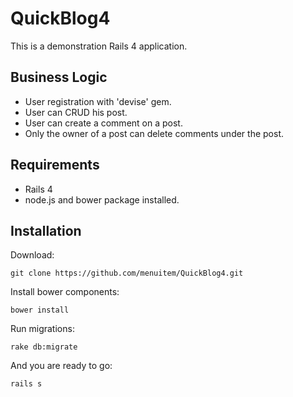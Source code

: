 # QuickBlog4

This is a demonstration Rails 4 application.
## Business Logic
- User registration with 'devise' gem. 
- User can CRUD his post.
- User can create a comment on a post.
- Only the owner of a post can delete comments under the post.

## Requirements
- Rails 4
- node.js and bower package installed.

## Installation

Download:

    git clone https://github.com/menuitem/QuickBlog4.git

Install bower components:

    bower install
    
Run migrations:

	rake db:migrate

And you are ready to go:

    rails s
